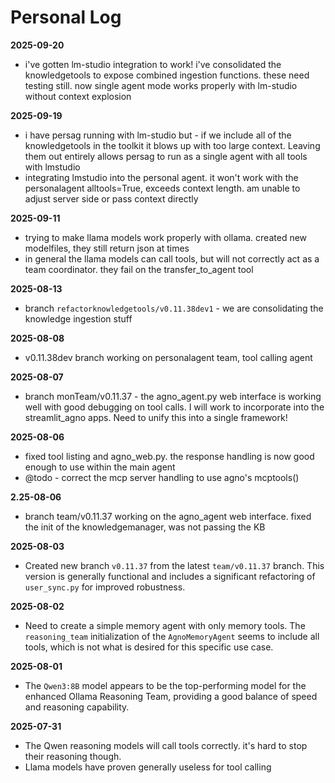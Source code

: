 # Personal Log

**2025-09-20**

- i've gotten lm-studio integration to work! i've consolidated the knowledgetools to expose combined ingestion functions. these need testing still. now single agent mode works properly with lm-studio without context explosion

**2025-09-19**

- i have persag running with lm-studio but - if we include all of the knowledgetools in the toolkit it blows up with too large context. Leaving them out entirely allows persag to run as a single agent with all tools with lmstudio
- integrating lmstudio into the personal agent. it won't work with the personalagent alltools=True, exceeds context length. am unable to adjust server side or pass context directly

**2025-09-11**

- trying to make llama models work properly with ollama. created new modelfiles, they still return json at times
- in general the llama models can call tools, but will not correctly act as a team coordinator. they fail on the transfer_to_agent tool


**2025-08-13**

- branch `refactorknowledgetools/v0.11.38dev1` - we are consolidating the knowledge ingestion stuff

**2025-08-08**

- v0.11.38dev branch working on personalagent team, tool calling agent

**2025-08-07**

- branch monTeam/v0.11.37 - the agno_agent.py web interface is working well with good debugging on tool calls. I will work to incorporate into the streamlit_agno apps. Need to unify this into a single framework!

**2025-08-06**

- fixed tool listing and agno_web.py. the response handling is now good enough to use within the main agent
- @todo - correct the mcp server handling to use agno's mcptools()

**2.25-08-06**

- branch team/v0.11.37 working on the agno_agent web interface. fixed the init of the knowledgemanager, was not passing the KB

**2025-08-03**

- Created new branch `v0.11.37` from the latest `team/v0.11.37` branch. This version is generally functional and includes a significant refactoring of `user_sync.py` for improved robustness.

**2025-08-02**

- Need to create a simple memory agent with only memory tools. The `reasoning_team` initialization of the `AgnoMemoryAgent` seems to include all tools, which is not what is desired for this specific use case.

**2025-08-01**

- The `Qwen3:8B` model appears to be the top-performing model for the enhanced Ollama Reasoning Team, providing a good balance of speed and reasoning capability.

**2025-07-31**

- The Qwen reasoning models will call tools correctly. it's hard to stop their reasoning though. 
- Llama models have proven generally useless for tool calling
